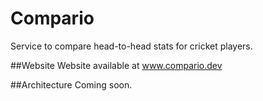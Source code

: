 # Compario
Service to compare head-to-head stats for cricket players.

##Website
Website available at www.compario.dev

##Architecture
Coming soon.
